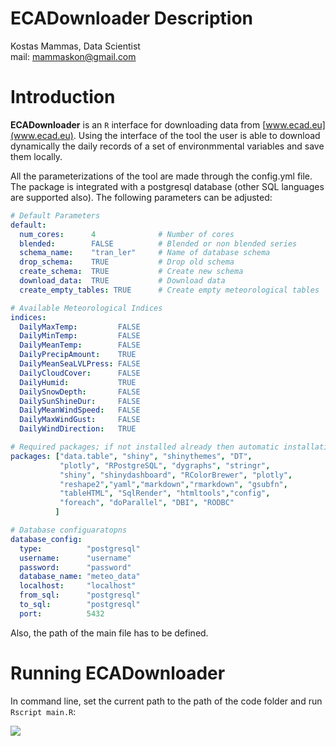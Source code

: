 ECADownloader Description
================
Kostas Mammas, Data Scientist <br> mail: <mammaskon@gmail.com> <br>

Introduction
============

**ECADownloader** is an `R` interface for downloading data from [www.ecad.eu](www.ecad.eu). Using the interface of the tool the user is able to download dynamically the daily records of a set of environmmental variables and save them locally.

All the parameterizations of the tool are made through the config.yml file. The package is integrated with a postgresql database (other SQL languages are supported also). The following parameters can be adjusted:

```yaml
# Default Parameters
default:
  num_cores:      4              # Number of cores
  blended:        FALSE          # Blended or non blended series
  schema_name:    "tran_ler"     # Name of database schema
  drop_schema:    TRUE           # Drop old schema
  create_schema:  TRUE           # Create new schema
  download_data:  TRUE           # Download data
  create_empty_tables: TRUE      # Create empty meteorological tables

# Available Meteorological Indices
indices:
  DailyMaxTemp:         FALSE
  DailyMinTemp:         FALSE
  DailyMeanTemp:        FALSE      
  DailyPrecipAmount:    TRUE  
  DailyMeanSeaLVLPress: FALSE
  DailyCloudCover:      FALSE
  DailyHumid:           TRUE
  DailySnowDepth:       FALSE
  DailySunShineDur:     FALSE
  DailyMeanWindSpeed:   FALSE
  DailyMaxWindGust:     FALSE
  DailyWindDirection:   TRUE

# Required packages; if not installed already then automatic installation will be performed
packages: ["data.table", "shiny", "shinythemes", "DT",
           "plotly", "RPostgreSQL", "dygraphs", "stringr",
           "shiny", "shinydashboard", "RColorBrewer", "plotly",
           "reshape2","yaml","markdown","rmarkdown", "gsubfn",
           "tableHTML", "SqlRender", "htmltools","config", 
           "foreach", "doParallel", "DBI", "RODBC"
          ]

# Database configuaratopns
database_config:
  type:          "postgresql"
  username:      "username"
  password:      "password"
  database_name: "meteo_data"
  localhost:     "localhost"
  from_sql:      "postgresql"
  to_sql:        "postgresql"
  port:          5432
```

Also, the path of the main file has to be defined.

Running ECADownloader
============

In command line, set the current path to the path of the code folder and run ```Rscript main.R```:

![](https://github.com/mammask/ECADownloader/blob/master/img/screenshot.gif?raw=true)
